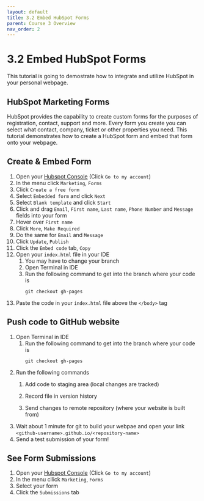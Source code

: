 ```yaml
---
layout: default
title: 3.2 Embed HubSpot Forms
parent: Course 3 Overview
nav_order: 2
---
```


# 3.2 Embed HubSpot Forms
This tutorial is going to demostrate how to integrate and utilize HubSpot in your personal webpage.

## HubSpot Marketing Forms
HubSpot provides the capability to create custom forms for the purposes of registration, contact, support and more. Every form you create you can select what contact, company, ticket or other properties you need. This tutorial demonstrates how to create a HubSpot form and embed that form onto your webpage. 

## Create & Embed Form
1. Open your [Hubspot Console](https://www.hubspot.com/) (Click `Go to my account`)
2. In the menu click `Marketing`, `Forms`
3. Click `Create a free form`
4. Select `Embedded form` and click `Next`
5. Select `Blank template` and click `Start`
6. Click and drag `Email`, `First name`, `Last name`, `Phone Number` and `Message` fields into your form
7. Hover over `First name` 
8. Click `More`, `Make Required`
9. Do the same for `Email` and `Message`
10. Click `Update`, `Publish`
11. Click the `Embed code` tab, `Copy`
12. Open your `index.html` file in your IDE
    1. You may have to change your branch
    2. Open Terminal in IDE
    3. Run the following command to get into the branch where your code is 
        ```
        git checkout gh-pages
        ```
13. Paste the code in your `index.html` file above the `</body>` tag

## Push code to GitHub website
1. Open Terminal in IDE
    1. Run the following command to get into the branch where your code is 
        ```
        git checkout gh-pages
        ```
2. Run the following commands
    1. Add code to staging area (local changes are tracked)

    2. Record file in version history
    3. Send changes to remote repository (where your website is built from)
3. Wait about 1 minute for git to build your webpae and open your link `<github-username>.github.io/<repository-name>`
4. Send a test submission of your form!

## See Form Submissions
1. Open your [Hubspot Console](https://www.hubspot.com/) (Click `Go to my account`)
2. In the menu cllick `Marketing`, `Forms`
3. Select your form
4. Click the `Submissions` tab